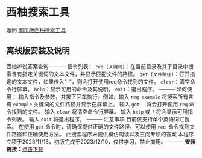 # 西柚搜索工具

 返回 [网页版西柚搜索工具](./index.html)

## 离线版安装及说明

西柚听说答案查询
———
指令列表：
`req [关键词]`：在当前目录及其子目录中搜索含有指定关键词的文本文件，并显示匹配文件的路径。
`get [文件路径]`：打开指定的文本文件，如果传入"-"，则会打开使用req命令找到的文件。
`clear`：清空命令行屏幕。
`help`：显示可用的命令及其说明。
`exit`：退出程序。
———
如何使用：
输入指令及参数，并按下回车执行。例如，输入 `req example` 将搜索所有含有 `example` 关键词的文件路径并显示在屏幕上。
输入 `get -` 将会打开使用 `req` 命令找到的文件。
输入 `clear` 将清空命令行屏幕。
输入 `help` 或 `?` 将会显示可用指令列表。
输入 `exit` 将退出程序。
———
注意事项
目前仅支持单个英语词汇搜索。
在使用 `get` 命令时，请确保提供正确的文件路径。可以使用 `req `命令找到文件路径和正确使用方法。
此搜索程序未提供模仿朗读以及三问专项的答案
本程序立项于2023/11/18，初版完成于2023/12/10，仅供学习，禁止商用。
———
**安装链接：**[点击下载](./offline.exe)